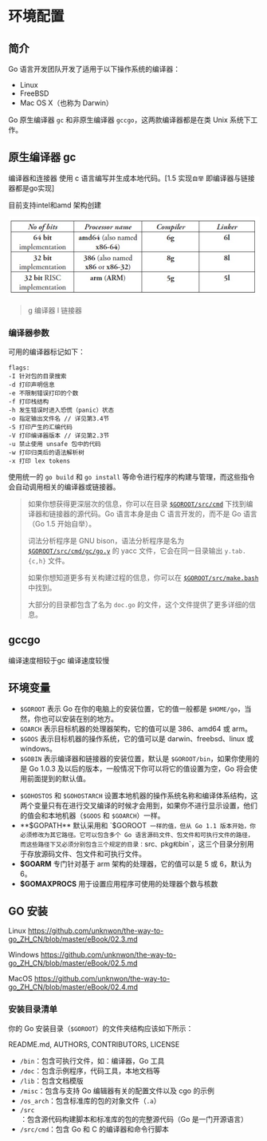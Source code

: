 # 环境配置

## 简介

Go 语言开发团队开发了适用于以下操作系统的编译器：

- Linux
- FreeBSD
- Mac OS X（也称为 Darwin）

Go 原生编译器 `gc` 和非原生编译器 `gccgo`，这两款编译器都是在类 Unix 系统下工作。

## 原生编译器 gc

编译器和连接器 使用 c 语言编写并生成本地代码。[1.5 实现`自举` 即编译器与链接器都是go实现]

目前支持intel和amd 架构创建

![](img/环境配置/2.1.gc-9777473.jpg)

> g 编译器 l 链接器

### 编译器参数

可用的编译器标记如下：

	flags:
	-I 针对包的目录搜索
	-d 打印声明信息
	-e 不限制错误打印的个数
	-f 打印栈结构
	-h 发生错误时进入恐慌（panic）状态
	-o 指定输出文件名 // 详见第3.4节
	-S 打印产生的汇编代码
	-V 打印编译器版本 // 详见第2.3节
	-u 禁止使用 unsafe 包中的代码
	-w 打印归类后的语法解析树
	-x 打印 lex tokens

使用统一的 `go build` 和 `go install` 等命令进行程序的构建与管理，而这些指令会自动调用相关的编译器或链接器。

> 如果你想获得更深层次的信息，你可以在目录 [`$GOROOT/src/cmd`](https://github.com/golang/go/tree/master/src/cmd) 下找到编译器和链接器的源代码。Go 语言本身是由 C 语言开发的，而不是 Go 语言（Go 1.5 开始自举）。
>
> 词法分析程序是 GNU bison，语法分析程序是名为 [`$GOROOT/src/cmd/gc/go.y`](https://github.com/golang/go/blob/master/src%2Fcmd%2Finternal%2Fgc%2Fgo.y) 的 yacc 文件，它会在同一目录输出 `y.tab.{c,h}` 文件。
>
> 如果你想知道更多有关构建过程的信息，你可以在 [`$GOROOT/src/make.bash`](https://github.com/golang/go/blob/master/src/make.bash) 中找到。
>
> 大部分的目录都包含了名为 `doc.go` 的文件，这个文件提供了更多详细的信息。

## gccgo

编译速度相较于gc 编译速度较慢

## 环境变量

- `$GOROOT` 表示 Go 在你的电脑上的安装位置，它的值一般都是 `$HOME/go`，当然，你也可以安装在别的地方。
- `GOARCH` 表示目标机器的处理器架构，它的值可以是 386、amd64 或 arm。
- `$GOOS` 表示目标机器的操作系统，它的值可以是 darwin、freebsd、linux 或 windows。
- `$GOBIN` 表示编译器和链接器的安装位置，默认是 `$GOROOT/bin`，如果你使用的是 Go 1.0.3 及以后的版本，一般情况下你可以将它的值设置为空，Go 将会使用前面提到的默认值。

* `$GOHOSTOS` 和 `$GOHOSTARCH` 设置本地机器的操作系统名称和编译体系结构，这两个变量只有在进行交叉编译的时候才会用到，如果你不进行显示设置，他们的值会和本地机器（`$GOOS` 和 `$GOARCH`）一样。
* **$GOPATH** 默认采用和 `$GOROOT` 一样的值，但从 Go 1.1 版本开始，你必须修改为其它路径。它可以包含多个 Go 语言源码文件、包文件和可执行文件的路径，而这些路径下又必须分别包含三个规定的目录：`src`、`pkg` 和 `bin`，这三个目录分别用于存放源码文件、包文件和可执行文件。
* **$GOARM** 专门针对基于 arm 架构的处理器，它的值可以是 5 或 6，默认为 6。
* **$GOMAXPROCS** 用于设置应用程序可使用的处理器个数与核数

## GO 安装

Linux https://github.com/unknwon/the-way-to-go_ZH_CN/blob/master/eBook/02.3.md

Windows https://github.com/unknwon/the-way-to-go_ZH_CN/blob/master/eBook/02.5.md

MacOS https://github.com/unknwon/the-way-to-go_ZH_CN/blob/master/eBook/02.4.md

### 安装目录清单

你的 Go 安装目录（`$GOROOT`）的文件夹结构应该如下所示：

README.md, AUTHORS, CONTRIBUTORS, LICENSE

- `/bin`：包含可执行文件，如：编译器，Go 工具
- `/doc`：包含示例程序，代码工具，本地文档等
- `/lib`：包含文档模版
- `/misc`：包含与支持 Go 编辑器有关的配置文件以及 cgo 的示例
- `/os_arch`：包含标准库的包的对象文件（`.a`）
- `/src`：包含源代码构建脚本和标准库的包的完整源代码（Go 是一门开源语言）
- `/src/cmd`：包含 Go 和 C 的编译器和命令行脚本
